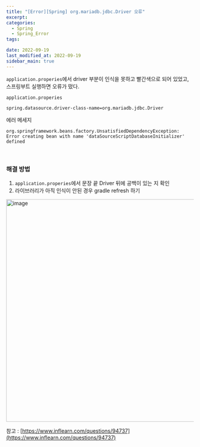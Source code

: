 ```yaml
---
title: "[Error][Spring] org.mariadb.jdbc.Driver 오류"
excerpt:
categories:
  - Spring
  - Spring_Error
tags:

date: 2022-09-19
last_modified_at: 2022-09-19
sidebar_main: true
---
```


`application.properies`에서 driver 부분이 인식을 못하고 빨간색으로 되어 있었고, 스프링부트 실행하면 오류가 떴다.

`application.properies`

```
spring.datasource.driver-class-name=org.mariadb.jdbc.Driver
```

에러 메세지

```
org.springframework.beans.factory.UnsatisfiedDependencyException: Error creating bean with name 'dataSourceScriptDatabaseInitializer' defined
```

<br/>

### 해결 방법

1. `application.properies`에서 문장 끝 Driver 뒤에 공백이 있는 지 확인
2. 라이브러리가 아직 인식이 안된 경우 gradle refresh 하기

<img width="598" alt="image" src="https://user-images.githubusercontent.com/31675698/190979104-0cec2cb8-d4a0-4130-b3a3-271f92f28840.png">

<br/>

참고 : [https://www.inflearn.com/questions/94737](https://www.inflearn.com/questions/94737)
